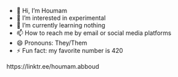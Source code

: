 - 👋 Hi, I’m Houmam
- 👀 I’m interested in experimental 
- 🌱 I’m currently learning nothing 
- 📫 How to reach me by email or social media platforms 
- 😄 Pronouns: They/Them
- ⚡ Fun fact: my favorite number is 420

<!---
Houmam-abboud/Houmam-abboud is a ✨ special ✨ repository because its `README.md` (this file) appears on your GitHub profile.
You can click the Preview link to take a look at your changes.
--->https://linktr.ee/houmam.abboud
